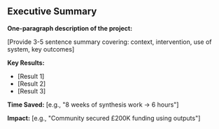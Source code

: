 ## Executive Summary

**One-paragraph description of the project:**

[Provide 3-5 sentence summary covering: context, intervention, use of system, key outcomes]

**Key Results:**

* [Result 1]
* [Result 2]
* [Result 3]

**Time Saved:** [e.g., "8 weeks of synthesis work → 6 hours"]

**Impact:** [e.g., "Community secured £200K funding using outputs"]
